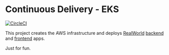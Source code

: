 # Continuous Delivery - EKS

[![CircleCI](https://dl.circleci.com/status-badge/img/gh/arthurjguerra/continuous-delivery-eks/tree/main.svg?style=svg)](https://dl.circleci.com/status-badge/redirect/gh/arthurjguerra/continuous-delivery-eks/tree/main)

This project creates the AWS infrastructure and deploys [RealWorld](https://github.com/gothinkster/realworld) [backend](https://github.com/xesina/golang-echo-realworld-example-app) and [frontend](https://github.com/gothinkster/crizmas-mvc-realworld-example-app) apps.

Just for fun.